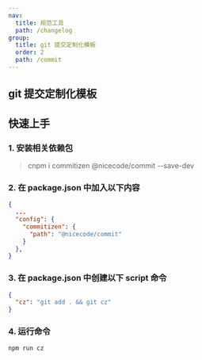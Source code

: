 ```yaml
---
nav:
  title: 规范工具
  path: /changelog
group:
  title: git 提交定制化模板
  order: 2
  path: /commit
---
```


## git 提交定制化模板

## 快速上手

### 1. 安装相关依赖包

> cnpm i commitizen @nicecode/commit --save-dev

### 2. 在 package.json 中加入以下内容

```json
{
  ...
  "config": {
    "commitizen": {
      "path": "@nicecode/commit"
    }
  },
}
```

### 3. 在 package.json 中创建以下 script 命令

```json
{
  "cz": "git add . && git cz"
}
```

### 4. 运行命令

```
npm run cz
```
